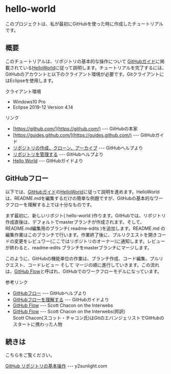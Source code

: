 # hello-world

このプロジェクトは、私が最初にGitHubを使った時に作成したチュートリアルです。

## 概要

このチュートリアルは、リポジトリの基本的な操作について [GitHubガイド](https://guides.github.com/)に掲載されている[HelloWorld](https://guides.github.com/activities/hello-world)に従って説明します。チュートリアルを完了するには、GitHubのアカウントと以下のクライアント環境が必要です。GitクライアントにはEclipseを使用します。

クライアント環境

- Windows10 Pro
- Eclipse 2019-12 Version 4.14

リンク
- [https://github.com/](https://github.com/) --- GitHubの本家
- [https://guides.github.com/](https://guides.github.com/) --- GitHubガイド
- [リポジトリの作成、クローン、アーカイブ](https://help.github.com/ja/github/creating-cloning-and-archiving-repositories) --- GitHubヘルプより
- [リポジトリを管理する](https://help.github.com/ja/github/administering-a-repository) --- GitHubヘルプより
- [Hello World](https://guides.github.com/activities/hello-world/) --- GitHubガイドより

## GitHubフロー

以下では、[GitHubガイド](https://guides.github.com/)の[HelloWorld](https://guides.github.com/activities/hello-world)に従って説明を進めます。HelloWorldは、README.mdを編集するだけの簡単な例題ですが、GitHubの基本的なワークフローを理解する上では十分なものです。

まず最初に、新しいリポジト( hello-world )作ります。GitHubでは、リポジトリ作成直後は、デフォルトでmasterブランチが作成されます。そして、README.md編集用のブランチ( readme-edits )を追加します。README.md の編集作業はこのブランチで行います。作業終了後に、プルリクエストを開きコードの変更をレビュワー(ここではリポジトリのオーナー)に通知します。レビューが終わると、readme-edits ブランチをmasterブランチにマージします。

このように、GitHubの機能単位の作業は、ブランチ作成、コード編集、プルリクエスト、コードレビュー そして マージの順に進行していきます。この流れは、[GitHub Flow](https://help.github.com/ja/github/collaborating-with-issues-and-pull-requests/github-flow)と呼ばれ、GitHubでのワークフローモデルになっています。

参考リンク

- [GitHubフロー](https://help.github.com/ja/github/collaborating-with-issues-and-pull-requests/github-flow) --- GitHubヘルプより
- [GitHubフローを理解する](https://guides.github.com/introduction/flow/) --- GitHubガイドより
- [GitHub Flow](http://scottchacon.com/2011/08/31/github-flow.html) --- Scott Chacon on the Interwebs
- [GitHub Flow](https://gist.github.com/Gab-km/3705015) --- Scott Chacon on the Interwebs(邦訳)<br>Scott Chacon(スコット・チャコン氏)はGitのエバンジェリストでGitHubのスタートに携わった人物

## 続きは

こちらをご覧ください。

[GitHub リポジトリの基本操作](http://www.y2sunlight.com/ground/doku.php?id=github:basic) --- y2sunlight.com
